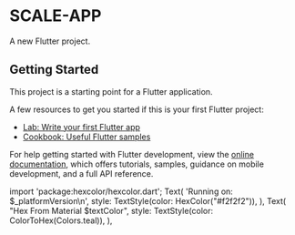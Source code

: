 # SCALE-APP

A new Flutter project.

## Getting Started

This project is a starting point for a Flutter application.

A few resources to get you started if this is your first Flutter project:

- [Lab: Write your first Flutter app](https://docs.flutter.dev/get-started/codelab)
- [Cookbook: Useful Flutter samples](https://docs.flutter.dev/cookbook)

For help getting started with Flutter development, view the
[online documentation](https://docs.flutter.dev/), which offers tutorials,
samples, guidance on mobile development, and a full API reference.

import 'package:hexcolor/hexcolor.dart';
                    Text(
                      'Running on: $_platformVersion\n',
                    style: TextStyle(color: HexColor("#f2f2f2")),
                  ),
                  Text(
                    "Hex From Material  $textColor",
                    style: TextStyle(color: ColorToHex(Colors.teal)),
                  ),
